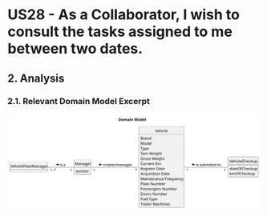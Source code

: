 # US28 - As a Collaborator, I wish to consult the tasks assigned to me between two dates.

## 2. Analysis

### 2.1. Relevant Domain Model Excerpt 

![Domain Model](svg/us28-domain-model.svg)
